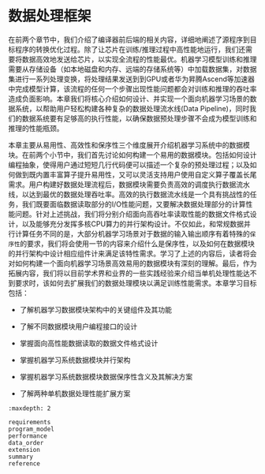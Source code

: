 # 数据处理框架

在前两个章节中，我们介绍了编译器前后端的相关内容，详细地阐述了源程序到目标程序的转换优化过程。除了让芯片在训练/推理过程中高性能地运行，我们还需要将数据高效地发送给芯片，以实现全流程的性能最优。机器学习模型训练和推理需要从存储设备（如本地磁盘和内存、远端的存储系统等）中加载数据集，对数据集进行一系列处理变换，将处理结果发送到到GPU或者华为昇腾Ascend等加速器中完成模型计算，该流程的任何一个步骤出现性能问题都会对训练和推理的吞吐率造成负面影响。本章我们将核心介绍如何设计、并实现一个面向机器学习场景的数据系统，以帮助用户轻松构建各种复杂的数据处理流水线(Data
Pipeline)，同时我们的数据系统要有足够高的执行性能，以确保数据预处理步骤不会成为模型训练和推理的性能瓶颈。

本章主要从易用性、高效性和保序性三个维度展开介绍机器学习系统中的数据模块。在前两个小节中，我们首先讨论如何构建一个易用的数据模块。包括如何设计编程抽象，使得用户通过短短几行代码便可以描述一个复杂的预处理过程；以及如何做到既内置丰富算子提升易用性，又可以灵活支持用户使用自定义算子覆盖长尾需求。用户构建好数据处理流程后，数据模块需要负责高效的调度执行数据流水线，以达到最优的数据处理吞吐率。高效的执行数据流水线是一个具有挑战性的任务，我们既要面临数据读取部分的I/O性能问题，又要解决数据处理部分的计算性能问题。针对上述挑战，我们将分别介绍面向高吞吐率读取性能的数据文件格式设计，以及能够充分发挥多核CPU算力的并行架构设计。不仅如此，和常规数据并行计算任务不同的是，大部分机器学习场景对于数据的输入输出顺序有着特殊的`保序性`的要求，我们将会使用一节的内容来介绍什么是保序性，以及如何在数据模块的并行架构中设计相应组件计来满足该特性需求。学习了上述的内容后，读者将会对如何构建一个面向机器学习场景高效易用的数据模块有深刻的理解。最后，作为拓展内容，我们将以目前学术界和业界的一些实践经验来介绍当单机处理性能达不到要求时，该如何去扩展我们的数据处理模块以满足训练性能需求。本章学习目标包括：

-   了解机器学习数据模块架构中的关键组件及其功能

-   了解不同数据模块用户编程接口的设计

-   掌握面向高性能数据读取的数据文件格式设计

-   掌握机器学习系统数据模块并行架构

-   掌握机器学习系统数据模块数据保序性含义及其解决方案

-   了解两种单机数据处理性能扩展方案


```toc
:maxdepth: 2

requirements
program_model
performance
data_order
extension
summary
reference
```